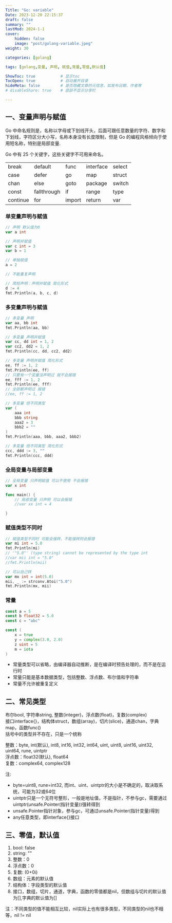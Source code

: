 ```yaml
---
Title: "Go: variable"
Date: 2023-12-20 22:15:37
draft: false
summary: ""
lastMod: 2024-1-1
cover:
    hidden: false
    image: "post/golang-variable.jpeg"
weight: 30

categories: [golang]

tags: [golang,变量, 声明, 赋值,常量,零值,默认值]

ShowToc: true           # 显示toc
TocOpen: true           # 自动展开目录
hideMeta: false         # 是否隐藏文章的元信息，如发布日期、作者等
# disableShare: true    # 底部不显示分享栏

---
```


## 一、变量声明与赋值

Go 中命名规则是，名称以字母或下划线开头，后面可跟任意数量的字符、数字和下划线，字符区分大小写，名称本身没有长度限制，但是 Go 的编程风格倾向于使用短名称，特别是局部变量.

Go 中有 25 个关键字，这些关键字不可用来命名。

|          |             |        |           |        |
| -------- | ----------- | ------ | --------- | ------ |
| break    | default     | func   | interface | select |
| case     | defer       | go     | map       | struct |
| chan     | else        | goto   | package   | switch |
| const    | fallthrough | if     | range     | type   |
| continue | for         | import | return    | var    |

### 单变量声明与赋值

```go
// 声明 默认值为0
var a int

// 声明并赋值
var c int = 3
var b = 1

// 单独赋值
a = 2

// 不能重复声明

// 简短声明：声明并赋值 简化形式
d := 4
fmt.Println(a, b, c, d)
```

### 多变量声明与赋值

```go
// 多变量 声明
var aa, bb int
fmt.Println(aa, bb)

// 多变量 声明并赋值
var cc, dd int = 1, 2
var cc2, dd2 = 1, 2
fmt.Println(cc, dd, cc2, dd2)

// 多变量 声明并赋值 简化形式
ee, ff := 1, 2
fmt.Println(ee, ff)
// 只要有一个变量没声明过 就不会报错
ee, fff := 1, 2
fmt.Println(ee, fff)
// 全部都声明过 报错
//ee, ff := 1, 2

// 多变量 但不同类型
var (
    aaa int
    bbb string
    aaa2 = 3
    bbb2 = ""
)
fmt.Println(aaa, bbb, aaa2, bbb2)

// 多变量 但不同类型 简化形式
ccc, ddd := 3, ""
fmt.Println(ccc, ddd)
```

### 全局变量与局部变量

```go
// 全局变量 只声明赋值 可以不使用 不会报错
var x int

func main() {
    // 局部变量 只声明 可以会报错
    //var xx int = 4

}
```

### 赋值类型不同时

```go
// 赋值类型不同时 可能会强转，不能强转则会报错
var mi int = 5.0
fmt.Println(mi)
// '"5.0"' (type string) cannot be represented by the type int
//var mii int = "5.0"
//fmt.Println(mii)

// 可以自己转
var mx int = int(5.0)
mii, _ := strconv.Atoi("5.0")
fmt.Println(mx, mii)
```

### 常量

```go
const a = 5
const b float32 = 5.0
const c = "abc"

const (
    x = true
    y = complex(3.0, 2.0)
    z uint = 5
    m = iota
)
```

- 常量类型可以省略，由编译器自动推断，是在编译时预告处理的，而不是在运行时
- 常量只能是基本数据类型，包括整数、浮点数、布尔值和字符串
- 常量不允许被重复定义

## 二、常见类型

布尔bool, 字符串string, 整数(integer)，浮点数(float)，复数(complex)  
接口interface{}，结构体struct，数组(array)，切片(slice)，通道chan，字典map，函数func()  
括号中的类型并不存在，只是一个统称  

整数：byte, int(默认), int8, int16, int32, int64, uint, uint8, uint16, uint32, uint64, rune, uintptr  
浮点数：float32(默认), float64  
复数：complex64, complex128  

注: 

- byte=uint8, rune=int32, 而int、uint、uintptr的大小是不确定的，取决取系统，可能为32或64位
- uintptr只是一个无符号整形，一般是地址值，不是指针，不参与gc，需要通过uintptr(unsafe.Pointer(指针变量))强转得到
- unsafe.Pointer指针对象，参与gc，可通过unsafe.Pointer(指针变量)得到
- any任意类型，即interface{}接口

## 三、零值，默认值

1. bool: false
2. string: ""
3. 整数：0
4. 浮点数：0
5. 复数: (0+0i)
6. 数组：元素的默认值
7. 结构体：字段类型的默认值
8. 接口，数组，切片，通道，字典，函数的零值都是nil，但数组与切片的默认值为[],字典的默认值为[]

注：不同类型的值不能相互比较，nil实际上也有很多类型，不同类型的nil也不相等，nil != nil